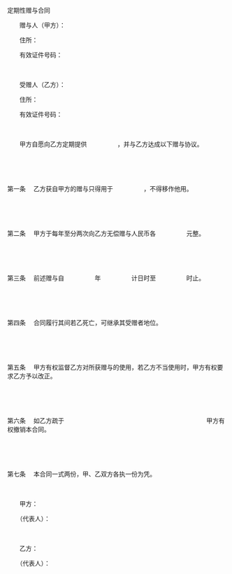 



定期性赠与合同



 

　　赠与人（甲方）：

　　住所：

　　有效证件号码：　　

　　

　　受赠人（乙方）：

　　住所：

　　有效证件号码：　　

　　

　　甲方自愿向乙方定期提供　　　　　，并与乙方达成以下赠与协议。

　　

　　

第一条
　乙方获自甲方的赠与只得用于　　　　　，不得移作他用。

　　

　　

第二条
　甲方于每年至分两次向乙方无偿赠与人民币各　　　　　元整。

　　

　　

第三条
　前述赠与自　　　　　年　　　　　计日时至　　　　　时止。

　　

　　

第四条
　合同履行其间若乙死亡，可继承其受赠者地位。

　　

　　

第五条
　甲方有权监督乙方对所获赠与的使用，若乙方不当使用时，甲方有权要求乙方予以改正。

　　

　　

第六条
　如乙方疏于　　　　　　　　　　　　　　　　　　　　　　　 甲方有权撤销本合同。

　　

　　

第七条
　本合同一式两份，甲、乙双方各执一份为凭。　　

　　

　　甲方：　　　　　　　　　　　　　

　　（代表人）：　　

　　

　　乙方：

　　（代表人）：

　　